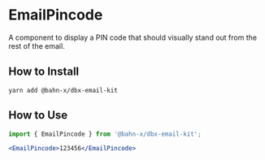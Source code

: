# EmailPincode

A component to display a PIN code that should visually stand out from the rest of the email.

## How to Install

```
yarn add @bahn-x/dbx-email-kit
```

## How to Use

```js
import { EmailPincode } from '@bahn-x/dbx-email-kit';
```
```jsx
<EmailPincode>123456</EmailPincode>
```
